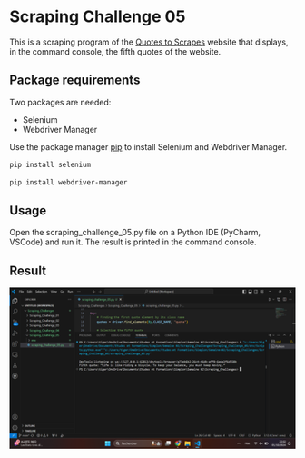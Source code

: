 # Scraping Challenge 05

This is a scraping program of the [Quotes to Scrapes](https://quotes.toscrape.com/js-delayed/page/5/) website that displays, in the command console, the fifth quotes of the website.

## Package requirements

Two packages are needed:
- Selenium
- Webdriver Manager

Use the package manager [pip](https://pip.pypa.io/en/stable/) to install Selenium and Webdriver Manager.

```bash
pip install selenium
```

```bash
pip install webdriver-manager
```

## Usage

Open the scraping_challenge_05.py file on a Python IDE (PyCharm, VSCode) and run it. The result is printed in the command console.

## Result

![alt text](https://github.com/Niels-Patrick/Scraping_Challenges/blob/main/Scraping_Challenge_05/SC05.png)
